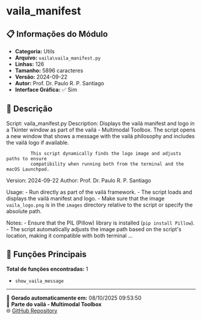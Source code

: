 # vaila_manifest

## 📋 Informações do Módulo

- **Categoria:** Utils
- **Arquivo:** `vaila\vaila_manifest.py`
- **Linhas:** 126
- **Tamanho:** 5896 caracteres
- **Versão:** 2024-09-22
- **Autor:** Prof. Dr. Paulo R. P. Santiago
- **Interface Gráfica:** ✅ Sim

## 📖 Descrição


Script: vaila_manifest.py
Description: Displays the vailá manifest and logo in a Tkinter window as part of the vailá -
             Multimodal Toolbox. The script opens a new window that shows a message with
             the vailá philosophy and includes the vailá logo if available.

             This script dynamically finds the logo image and adjusts paths to ensure
             compatibility when running both from the terminal and the macOS Launchpad.

Version: 2024-09-22
Author: Prof. Dr. Paulo R. P. Santiago

Usage:
    - Run directly as part of the vailá framework.
    - The script loads and displays the vailá manifest and logo.
    - Make sure that the image `vaila_logo.png` is in the `images` directory relative to the
      script or specify the absolute path.

Notes:
    - Ensure that the PIL (Pillow) library is installed (`pip install Pillow`).
    - The script automatically adjusts the image path based on the script's location, making
      it compatible with both terminal ...

## 🔧 Funções Principais

**Total de funções encontradas:** 1

- `show_vaila_message`




---

📅 **Gerado automaticamente em:** 08/10/2025 09:53:50  
🔗 **Parte do vailá - Multimodal Toolbox**  
🌐 [GitHub Repository](https://github.com/vaila-multimodaltoolbox/vaila)
